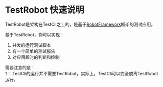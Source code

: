 # TestRobot 快速说明

TestRobot是架构在TestCli之上的，是基于[RobotFramework](https://robotframework.org/)框架的测试应用。

基于TestRobot，你可以实现：  
1. 并发的运行测试脚本
2. 有一个简单的测试报告
3. 对应用超时的判断和控制

需要注意的是：  
1： TestCli的运行并不需要TestRobot，实际上，TestCli可以完全脱离TestRobot运行。



